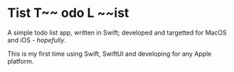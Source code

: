 # Tist T~~ odo L ~~ist

A simple todo list app, written in Swift; developed and targetted for MacOS and iOS - _hopefully_.

This is my first time using Swift, SwiftUI and developing for any Apple platform.
